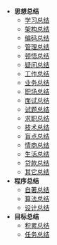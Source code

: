 
* **思想总结**
    - [学习总结](summary/xue-xi.md)
    - [架构总结](summary/jia-gou.md)
    <!--- [规约总结](summary/gui-yue.md)-->
    - [编码总结](summary/bian-ma.md)
    - [管理总结](summary/guan-li.md)
    - [顿悟总结](summary/dun-wu.md)
    - [疑问总结](summary/yi-wen.md)
    - [工作总结](encrypted/gong-zuo.md)
    - [业务总结](summary/ye-wu.md)
    - [职场总结](encrypted/zhi-chang.md)
    - [面试总结](encrypted/mian-shi.md)
    - [试题总结](encrypted/mian-shi-ti.md)
    - [求职总结](summary/qiu-zhi.md)
    - [技术总结](summary/ji-shu.md)
    - [盲点总结](encrypted/mang-dian.md)
    - [情商总结](summary/qing-shang.md)
    <!--- [恋爱总结](summary/lian-ai.md)-->
    <!--- [校长总结](love/xiaozhang/ke-cheng.md)-->
    <!--- [糖糖总结](love/tangtang/zhi-bo.md)-->
    <!--- [婚姻总结](summary/hun-yin.md)-->
    <!--- [拯救总结](summary/zheng-jiu.md)-->
    - [生活总结](summary/sheng-huo.md)
    - [贷款总结](summary/dai-kuan.md)
    - [其它总结](summary/qi-ta.md)
* **程序总结**
    - [自著总结](book/zi-zhu.md)
    - [算法总结](program/suan-fa.md)
    - [设计总结](program/she-ji.md)
* **目标总结**
    - [积累总结](goal/ji-lei.md)
    - [任务总结](goal/ren-wu.md)

    
    
 

  
  
